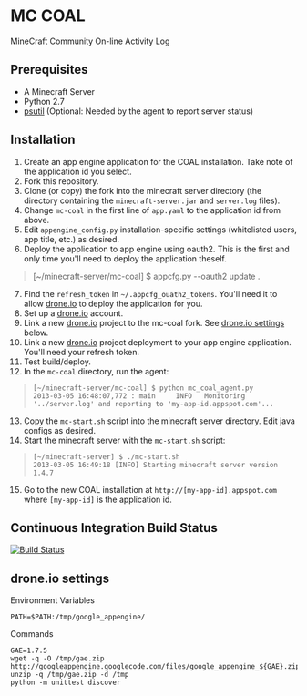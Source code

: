MC COAL
=======

MineCraft Community On-line Activity Log

Prerequisites
-------------
* A Minecraft Server
* Python 2.7
* [psutil](https://code.google.com/p/psutil/) (Optional: Needed by the agent to report server status)

Installation
------------
1. Create an app engine application for the COAL installation. Take note of the application id you select.
2. Fork this repository.
3. Clone (or copy) the fork into the minecraft server directory (the directory containing the `minecraft-server.jar` and `server.log` files).
4. Change `mc-coal` in the first line of `app.yaml` to the application id from above.
5. Edit `appengine_config.py` installation-specific settings (whitelisted users, app title, etc.) as desired.
6. Deploy the application to app engine using oauth2. This is the first and only time you'll need to deploy the application theself.

  >    [~/minecraft-server/mc-coal] $ appcfg.py --oauth2 update .

7. Find the `refresh_token` in `~/.appcfg_ouath2_tokens`. You'll need it to allow [drone.io](http://drone.io) to deploy the application for you.
8. Set up a [drone.io](http://drone.io) account.
9. Link a new [drone.io](http://drone.io) project to the mc-coal fork. See [drone.io settings](#droneio-settings) below.
10. Link a new [drone.io](http://drone.io) project deployment to your app engine application. You'll need your refresh token.
11. Test build/deploy.
12. In the `mc-coal` directory, run the agent:

  >     [~/minecraft-server/mc-coal] $ python mc_coal_agent.py
  >     2013-03-05 16:48:07,772 : main     INFO   Monitoring '../server.log' and reporting to 'my-app-id.appspot.com'...

13. Copy the `mc-start.sh` script into the minecraft server directory. Edit java configs as desired.
14. Start the minecraft server with the `mc-start.sh` script:

  >     [~/minecraft-server] $ ./mc-start.sh
  >     2013-03-05 16:49:18 [INFO] Starting minecraft server version 1.4.7

15. Go to the new COAL installation at `http://[my-app-id].appspot.com` where `[my-app-id]` is the application id.

Continuous Integration Build Status
-----------------------------------
[![Build Status](https://drone.io/github.com/gumptionthomas/mc-coal/status.png)](https://drone.io/github.com/gumptionthomas/mc-coal/latest)

drone.io settings
-----------------
Environment Variables

    PATH=$PATH:/tmp/google_appengine/

Commands

    GAE=1.7.5
    wget -q -O /tmp/gae.zip http://googleappengine.googlecode.com/files/google_appengine_${GAE}.zip
    unzip -q /tmp/gae.zip -d /tmp
    python -m unittest discover

